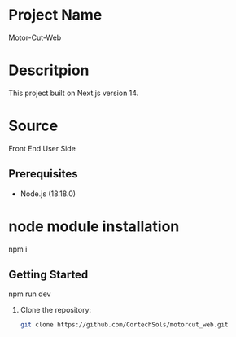 # Project Name
Motor-Cut-Web

# Descritpion
This project  built on Next.js version 14. 

# Source
Front End User Side

## Prerequisites
- Node.js (18.18.0)

# node module installation
npm i

## Getting Started
npm run dev

1. Clone the repository:

   ```bash
   git clone https://github.com/CortechSols/motorcut_web.git
